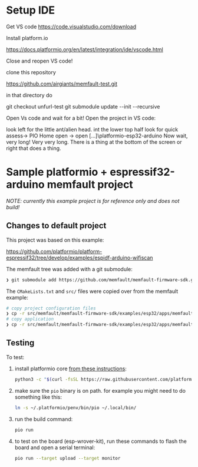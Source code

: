 # Setup IDE

Get VS code https://code.visualstudio.com/download

Install platform.io

https://docs.platformio.org/en/latest/integration/ide/vscode.html

Close and reopen VS code!


clone this repository 

https://github.com/airgiants/memfault-test.git

in that directory do 

git checkout unfurl-test
git submodule update --init --recursive  

Open Vs code and wait for a bit!
Open the project in VS code:

look left for the little ant/alien head. int the lower top half look for quick assess-> PIO Home open -> open [...]\platformio-esp32-arduino
Now wait, very long!
Very very long.
There is a thing at the bottom of the screen or right that does a thing. 



# Sample platformio + espressif32-arduino memfault project

_NOTE: currently this example project is for reference only and does not build!_

## Changes to default project

This project was based on this example:

https://github.com/platformio/platform-espressif32/tree/develop/examples/espidf-arduino-wifiscan

The memfault tree was added with a git submodule:

```bash
❯ git submodule add https://github.com/memfault/memfault-firmware-sdk.git src/memfault/memfault-firmware-sdk
```

The `CMakeLists.txt` and `src/` files were copied over from the memfault example:

```bash
# copy project configuration files
❯ cp -r src/memfault/memfault-firmware-sdk/examples/esp32/apps/memfault_demo_app/{CMakeLists.txt,sdkconfig.defaults} ./
# copy application
❯ cp -r src/memfault/memfault-firmware-sdk/examples/esp32/apps/memfault_demo_app/main/* src/
```

## Testing

To test:

1. install platformio core [from these instructions](https://docs.platformio.org/en/latest//core/installation.html#super-quick-mac-linux):

   ```bash
   python3 -c "$(curl -fsSL https://raw.githubusercontent.com/platformio/platformio/master/scripts/get-platformio.py)"
   ```

2. make sure the `pio` binary is on path. for example you might need to do something like this:

   ```bash
   ln -s ~/.platformio/penv/bin/pio ~/.local/bin/
   ```

3. run the build command:

   ```bash
   pio run
   ```

4. to test on the board (esp-wrover-kit), run these commands to flash the board and open a serial terminal:

   ```bash
   pio run --target upload --target monitor
   ```
